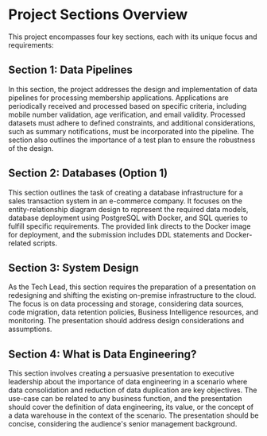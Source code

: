 # Project Sections Overview

This project encompasses four key sections, each with its unique focus and requirements:

## Section 1: Data Pipelines

In this section, the project addresses the design and implementation of data pipelines for processing membership applications. Applications are periodically received and processed based on specific criteria, including mobile number validation, age verification, and email validity. Processed datasets must adhere to defined constraints, and additional considerations, such as summary notifications, must be incorporated into the pipeline. The section also outlines the importance of a test plan to ensure the robustness of the design.

## Section 2: Databases (Option 1)

This section outlines the task of creating a database infrastructure for a sales transaction system in an e-commerce company. It focuses on the entity-relationship diagram design to represent the required data models, database deployment using PostgreSQL with Docker, and SQL queries to fulfill specific requirements. The provided link directs to the Docker image for deployment, and the submission includes DDL statements and Docker-related scripts.

## Section 3: System Design

As the Tech Lead, this section requires the preparation of a presentation on redesigning and shifting the existing on-premise infrastructure to the cloud. The focus is on data processing and storage, considering data sources, code migration, data retention policies, Business Intelligence resources, and monitoring. The presentation should address design considerations and assumptions.

## Section 4: What is Data Engineering?

This section involves creating a persuasive presentation to executive leadership about the importance of data engineering in a scenario where data consolidation and reduction of data duplication are key objectives. The use-case can be related to any business function, and the presentation should cover the definition of data engineering, its value, or the concept of a data warehouse in the context of the scenario. The presentation should be concise, considering the audience's senior management background.
